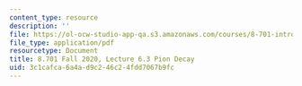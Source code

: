 ```yaml
---
content_type: resource
description: ''
file: https://ol-ocw-studio-app-qa.s3.amazonaws.com/courses/8-701-introduction-to-nuclear-and-particle-physics-fall-2020/3c1cafca6a4ad9c246c24fdd7067b9fc_MIT8_701f20_lec6.3.pdf
file_type: application/pdf
resourcetype: Document
title: 8.701 Fall 2020, Lecture 6.3 Pion Decay
uid: 3c1cafca-6a4a-d9c2-46c2-4fdd7067b9fc
---
```

